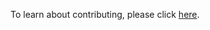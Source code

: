 To learn about contributing, please click [here](https://360.consolemods.org/contribute/index.html).

